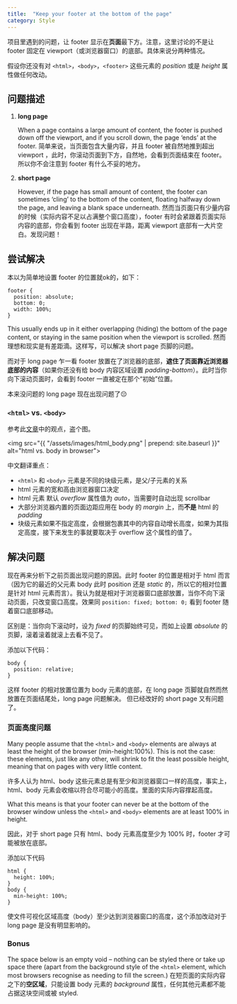 ```yaml
---
title:  "Keep your footer at the bottom of the page"
category: Style
---
```

项目里遇到的问题，让 footer 显示在**页面**最下方。注意，这里讨论的不是让 footer 固定在 viewport（或浏览器窗口）的底部。具体来说分两种情况。

假设你还没有对 `<html>`，`<body>`，`<footer>` 这些元素的 _position_ 或是 _height_ 属性做任何改动。

## 问题描述

1. **long page**

    When a page contains a large amount of content, the footer is pushed down off the viewport, and if you scroll down, the page ‘ends’ at the footer. 简单来说，当页面包含大量内容，并且 footer 被自然地推到超出 viewport ，此时，你滚动页面到下方，自然地，会看到页面结束在 footer。所以你不会注意到 footer 有什么不妥的地方。

2. **short page**

    However, if the page has small amount of content, the footer can sometimes ‘cling’ to the bottom of the content, floating halfway down the page, and leaving a blank space underneath. 然而当页面只有少量内容的时候（实际内容不足以占满整个窗口高度），footer 有时会紧跟着页面实际内容的底部，你会看到 footer 出现在半路，距离 viewport 底部有一大片空白。发现问题！

<!--more-->

## 尝试解决

本以为简单地设置 footer 的位置就ok的，如下：

    footer {  
      position: absolute;  
      bottom: 0;  
      width: 100%;  
    }

This usually ends up in it either overlapping (hiding) the bottom of the page content, or staying in the same position when the viewport is scrolled.
然而理想和现实是有差距滴。这样写，可以解决 short page 页脚的问题。

而对于 long page 乍一看 footer 放置在了浏览器的底部，**遮住了页面靠近浏览器底部的内容**（如果你还没有给 body 内容区域设置 _padding-bottom_）。此时当你向下滚动页面时，会看到 footer 一直被定在那个“初始”位置。

本来没问题的 long page 现在出现问题了😔

### `<html>` vs. `<body>`

参考此[文章](http://phrogz.net/css/htmlvsbody.html)中的观点，盗个图。

<img src="{{ "/assets/images/html_body.png" | prepend: site.baseurl }}" alt="html vs. body in browser">

中文翻译重点：

+ `<html>` 和 `<body>` 元素是不同的块级元素，是父/子元素的关系
+ <span class="blue-text">html 元素的宽和高由浏览器窗口决定</span>
+ html 元素 默认 _overflow_ 属性值为 _auto_，当需要时自动出现 scrollbar
+ 大部分浏览器内置的页面边距应用在 body 的 _margin_ 上，而**不是** html 的 _padding_
+ 块级元素如果不指定高度，会根据包裹其中的内容自动增长高度，如果为其指定高度，接下来发生的事就要取决于 overflow 这个属性的值了。

## 解决问题

现在再来分析下之前页面出现问题的原因。此时 footer 的位置是相对于 html 而言（因为它的最近的父元素 body 此时 position 还是 _static_ 的，所以它的相对位置是针对 html 元素而言）。我认为就是相对于浏览器窗口底部放置，当你不向下滚动页面，只改变窗口高度。效果同 `position: fixed; bottom: 0;` 看到 footer 随着窗口底部移动。

区别是：当你向下滚动时，设为 _fixed_ 的页脚始终可见，而如上设置 _absolute_ 的页脚，滚着滚着就滚上去看不见了。

添加以下代码：

    body {
      position: relative;  
    }

这样 footer 的相对放置位置为 body 元素的底部，在 long page 页脚就自然而然放置在页面结尾处，long page 问题解决。
但已经改好的 short page 又有问题了。

### 页面高度问题

Many people assume that the `<html>` and `<body>` elements are always at least the height of the browser (min-height:100%). This is not the case: these elements, just like any other, will shrink to fit the least possible height, meaning that on pages with very little content. 

许多人认为 html、body 这些元素总是有至少和浏览器窗口一样的高度，<span class="blue-text">事实上，html、body 元素会收缩以符合尽可能小的高度</span>。里面的实际内容撑起高度。

What this means is that your footer can never be at the bottom of the browser window unless the `<html>` and `<body>` elements are at least 100% in height.

因此，对于 short page 只有 html、body 元素高度至少为 100% 时，footer 才可能被放在底部。

添加以下代码

    html {
      height: 100%;
    }
    body {
      min-height: 100%;  
    }

使文件可视化区域高度（body）至少达到浏览器窗口的高度，这个添加改动对于 long page 是没有明显影响的。

### Bonus

The space below is an empty void – nothing can be styled there or take up space there (apart from the background style of the `<html>` element, which most browsers recognise as needing to fill the screen.) 在短页面的实际内容之下的**空区域**，只能设置 body 元素的 _background_ 属性，任何其他元素都不能占据这块空间或被 styled.
